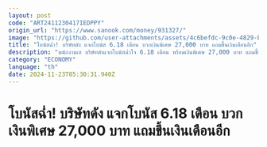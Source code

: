 ```yaml
---
layout: post
code: "ART2411230417IEDPPY"
origin_url: "https://www.sanook.com/money/931327/"
image: "https://github.com/user-attachments/assets/4c6befdc-9c0e-4829-b7f8-9737ed57cd04"
title: "โบนัสฉ่ำ! บริษัทดัง แจกโบนัส 6.18 เดือน บวกเงินพิเศษ 27,000 บาท แถมขึ้นเงินเดือนอีก"
description: "พนักงานเฮ บริษัทดังแจกโบนัสฉ่ำใจ 6.18 เดือน พร้อมเงินพิเศษ 27,000 บาท แถมขึ้นเงินเดือนอีก ด้านชาวเน็ตแห่ยินดี"
category: "ECONOMY"
language: "th"
date: 2024-11-23T05:30:31.940Z
---
```


# โบนัสฉ่ำ! บริษัทดัง แจกโบนัส 6.18 เดือน บวกเงินพิเศษ 27,000 บาท แถมขึ้นเงินเดือนอีก